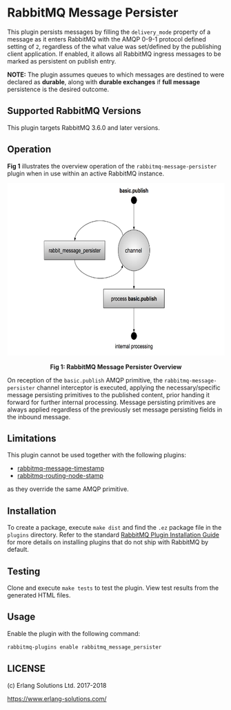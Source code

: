 # RabbitMQ Message Persister

This plugin persists messages by filling the `delivery_mode` property of a
message as it enters RabbitMQ with the AMQP 0-9-1 protocol defined setting of
`2`, regardless of the what value was set/defined by the publishing client
application. If enabled, it allows all RabbitMQ ingress messages to be marked as
persistent on publish entry.

**NOTE:** The plugin assumes queues to which messages are destined to were
declared as **durable**, along with **durable exchanges** if **full message**
persistence is the desired outcome.

## Supported RabbitMQ Versions

This plugin targets RabbitMQ 3.6.0 and later versions.

## Operation

**Fig 1** illustrates the overview operation of the `rabbitmq-message-persister`
plugin when in use within an active RabbitMQ instance.

<p style="text-align:center"><img src="./priv/images/rabbit_message_persister.png" align="centre" height="400" width="650"></p>
<p style="text-align:center"><b>Fig 1: RabbitMQ Message Persister Overview</b>
</p>

On reception of the `basic.publish` AMQP primitive, the `rabbitmq-message-persister`
channel interceptor is executed, applying the necessary/specific message persisting
primitives to the published content, prior handing it forward for further internal
processing. Message persisting primitives are always applied regardless of the previously
set message persisting fields in the inbound message.

## Limitations

This plugin cannot be used together with the following plugins:

- [rabbitmq-message-timestamp](https://github.com/rabbitmq/rabbitmq-message-timestamp)
- [rabbitmq-routing-node-stamp](https://github.com/rabbitmq/rabbitmq-routing-node-stamp)

as they override the same AMQP primitive.

## Installation

To create a package, execute `make dist` and find the `.ez` package file in the
`plugins` directory. Refer to the standard [RabbitMQ Plugin Installation Guide](http://www.rabbitmq.com/installing-plugins.html) for more details on
installing plugins that do not ship with RabbitMQ by default.

## Testing

Clone and execute `make tests` to test the plugin. View test results from the
generated HTML files.

## Usage

Enable the plugin with the following command:

```bash
rabbitmq-plugins enable rabbitmq_message_persister
```

## LICENSE

(c) Erlang Solutions Ltd. 2017-2018

https://www.erlang-solutions.com/
